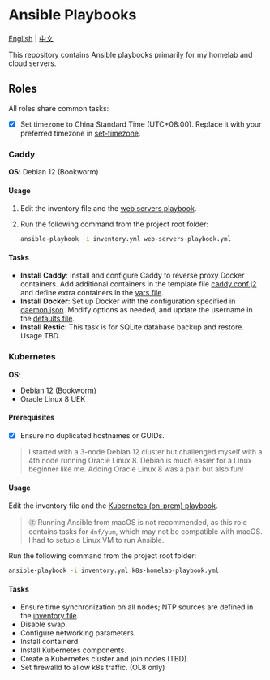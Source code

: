# Ansible Playbooks
[English](README.md) | [中文](README_zh-CN.md)

This repository contains Ansible playbooks primarily for my homelab and cloud servers.

## Roles
All roles share common tasks:
- [x] Set timezone to China Standard Time (UTC+08:00). Replace it with your preferred timezone in [set-timezone](set-timezone.yml).

### Caddy
**OS**: Debian 12 (Bookworm)

#### Usage
1. Edit the inventory file and the [web servers playbook](web-servers-playbook.yml).
2. Run the following command from the project root folder:

   ```bash
   ansible-playbook -i inventory.yml web-servers-playbook.yml
   ```

#### Tasks
- **Install Caddy**: Install and configure Caddy to reverse proxy Docker containers. Add additional containers in the template file [caddy.conf.j2](roles/caddy/templates/caddy.conf.j2) and define extra containers in the [vars file](roles/caddy/vars/main.yml).
- **Install Docker**: Set up Docker with the configuration specified in [daemon.json](roles/caddy/templates/docker.conf.j2). Modify options as needed, and update the username in the [defaults file](roles/caddy/defaults/main.yml).
- **Install Restic**: This task is for SQLite database backup and restore. Usage TBD.

### Kubernetes
**OS**:
- Debian 12 (Bookworm)
- Oracle Linux 8 UEK

#### Prerequisites
- [x] Ensure no duplicated hostnames or GUIDs.

> I started with a 3-node Debian 12 cluster but challenged myself with a 4th node running Oracle Linux 8. Debian is much easier for a Linux beginner like me. Adding Oracle Linux 8 was a pain but also fun!

#### Usage
Edit the inventory file and the [Kubernetes (on-prem) playbook](k8s-homelab-playbook.yml).
> ㊟ Running Ansible from macOS is not recommended, as this role contains tasks for `dnf/yum`, which may not be compatible with macOS. I had to setup a Linux VM to run Ansible.

   Run the following command from the project root folder:

   ```bash
   ansible-playbook -i inventory.yml k8s-homelab-playbook.yml
   ```

#### Tasks
- Ensure time synchronization on all nodes; NTP sources are defined in the [inventory file](inventory.yml).
- Disable swap.
- Configure networking parameters.
- Install containerd.
- Install Kubernetes components.
- Create a Kubernetes cluster and join nodes (TBD).
- Set firewalld to allow k8s traffic. (OL8 only)